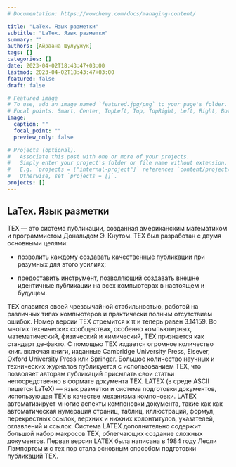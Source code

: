 ```yaml
---
# Documentation: https://wowchemy.com/docs/managing-content/

title: "LaTex. Язык разметки"
subtitle: "LaTex. Язык разметки"
summary: ""
authors: [Айраана Шулуужук]
tags: []
categories: []
date: 2023-04-02T18:43:47+03:00
lastmod: 2023-04-02T18:43:47+03:00
featured: false
draft: false

# Featured image
# To use, add an image named `featured.jpg/png` to your page's folder.
# Focal points: Smart, Center, TopLeft, Top, TopRight, Left, Right, BottomLeft, Bottom, BottomRight.
image:
  caption: ""
  focal_point: ""
  preview_only: false

# Projects (optional).
#   Associate this post with one or more of your projects.
#   Simply enter your project's folder or file name without extension.
#   E.g. `projects = ["internal-project"]` references `content/project/deep-learning/index.md`.
#   Otherwise, set `projects = []`.
projects: []
---
```


## LaTex. Язык разметки 

TEX — это система публикации, созданная американским математиком и программистом Дональдом Э. Кнутом. TEX был разработан с двумя основными целями:

- позволить каждому создавать качественные публикации при разумных для этого усилиях;

- предоставить инструмент, позволяющий создавать внешне идентичные публикации на всех компьютерах в настоящем и будущем.

TEX славится своей чрезвычайной стабильностью, работой на различных типах компьютеров и практически полным отсутствием ошибок.
Номер версии TEX стремится к π и теперь равен 3.14159.
Во многих технических сообществах, особенно компьютерных,
математический, физический и химический, TEX признается
как стандарт де-факто. С помощью TEX издается огромное количество книг.
включая книги, изданные Cambridge University Press,
Elsever, Oxford University Press или Springer. Большое количество научных и технических журналов публикуется с использованием TEX, что позволяет авторам публикаций присылать свои статьи непосредственно в формате документа TEX.
LATEX (в среде ASCII пишется LaTeX) — язык разметки и
система подготовки документов, использующая TEX в качестве механизма компоновки. LATEX автоматизирует многие аспекты компоновки документа, такие как
как автоматическая нумерация страниц, таблиц, иллюстраций, формул, перекрестных ссылок, верхних и нижних колонтитулов, указателей, оглавлений и ссылок. Система LATEX дополнительно
содержит большой набор макросов TEX, облегчающих создание сложных документов. Первая версия LATEX была написана в 1984 году Лесли Лэмпортом и с тех пор стала основным способом подготовки публикаций TEX.
